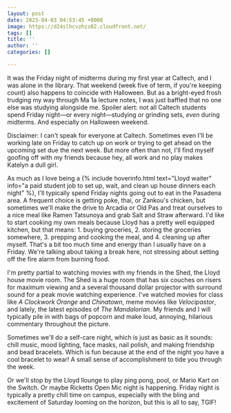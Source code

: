 ```yaml
---
layout: post
date: 2023-04-03 04:53:45 +0000
image: https://d24slhcvzhzz82.cloudfront.net/
tags: []
title: ''
author: ''
categories: []

---
```

It was the Friday night of midterms during my first year at Caltech, and I was alone in the library. That weekend (week five of term, if you're keeping count) also happens to coincide with Halloween. But as a bright-eyed frosh trudging my way through Ma 1a lecture notes, I was just baffled that no one else was studying alongside me. Spoiler alert: not all Caltech students spend Friday night—or every night—studying or grinding sets, _even_ during midterms. And especially on Halloween weekend.

Disclaimer: I can't speak for everyone at Caltech. Sometimes even I'll be working late on Friday to catch up on work or trying to get ahead on the upcoming set due the next week. But more often than not, I'll find myself goofing off with my friends because hey, all work and no play makes Katelyn a dull girl.

As much as I love being a {% include hoverinfo.html text="Lloyd waiter" info="a paid student job to set up, wait, and clean up house dinners each night" %}, I'll typically spend Friday nights going out to eat in the Pasadena area. A frequent choice is getting poke, thai, or Zankou's chicken, but sometimes we'll make the drive to Arcadia or Old Pas and treat ourselves to a nice meal like Ramen Tatsunoya and grab Salt and Straw afterward. I'd like to start cooking my own meals because Lloyd has a pretty well equipped kitchen, but that means: 1. buying groceries, 2. storing the groceries somewhere, 3. prepping and cooking the meal, and 4. cleaning up after myself. That's a bit too much time and energy than I usually have on a Friday. We're talking about taking a break here, not stressing about setting off the fire alarm from burning food.

I'm pretty partial to watching movies with my friends in the Shed, the Lloyd house movie room. The Shed is a huge room that has six couches on risers for maximum viewing and a several thousand dollar projector with surround sound for a peak movie watching experience. I've watched movies for class like _A Clockwork Orange_ and _Chinatown_, meme movies like _Velocipastor_, and lately, the latest episodes of _The Mandalorian_. My friends and I will typically pile in with bags of popcorn and make loud, annoying, hilarious commentary throughout the picture.

Sometimes we'll do a self-care night, which is just as basic as it sounds: chill music, mood lighting, face masks, nail polish, and making friendship and bead bracelets. Which is fun because at the end of the night you have a cool bracelet to wear! A small sense of accomplishment to tide you through the week.

Or we'll stop by the Lloyd llounge to play ping pong, pool, or Mario Kart on the Switch. Or maybe Ricketts Open Mic night is happening. Friday night is typically a pretty chill time on campus, especially with the bling and excitement of Saturday looming on the horizon, but this is all to say, TGIF!